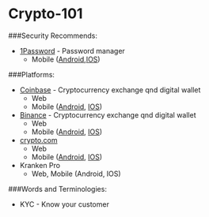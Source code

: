# Crypto-101


###Security Recommends:
  - [1Password](https://1password.com) - Password manager
    - Mobile ([Android](https://play.google.com/store/apps/details?id=com.agilebits.onepassword&hl=en_US&gl=US),[IOS](https://1password.com/downloads/ios))

###Platforms:
  - [Coinbase](https://www.coinbase.com) - Cryptocurrency exchange qnd digital wallet
    - Web
    - Mobile ([Android](https://play.google.com/store/apps/details?id=com.coinbase.android&hl=en_US&gl=US), [IOS](https://apps.apple.com/us/app/coinbase-buy-bitcoin-ether/id886427730))
  - [Binance](https://www.binance.us/en/home) - Cryptocurrency exchange qnd digital wallet
    - Web
    - Mobile ([Android](https://play.google.com/store/apps/details?id=com.binance.dev&hl=en_US&gl=US), [IOS](https://apps.apple.com/us/app/binance-buy-bitcoin-crypto/id1436799971))
  - [crypto.com](https://crypto.com)
    - Web
    - Mobile ([Android](https://play.google.com/store/apps/details?id=co.mona.android&hl=en_US&gl=US), [IOS](https://apps.apple.com/us/app/crypto-com-buy-btc-eth-shib/id1262148500))
  - Kranken Pro
    - Web, Mobile (Android, IOS)

###Words and Terminologies:
 - KYC - Know your customer

